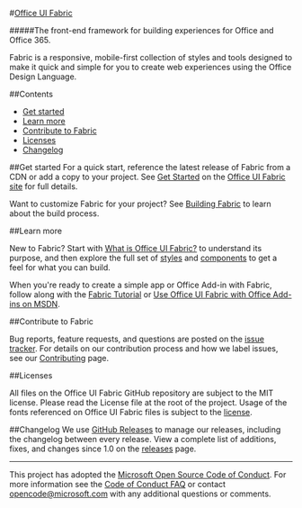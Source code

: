 #[Office UI Fabric](http://dev.office.com/fabric)

#####The front-end framework for building experiences for Office and Office 365.

Fabric is a responsive, mobile-first collection of styles and tools designed to make it quick and simple for you to create web experiences using the Office Design Language.

##Contents

- [Get started](#get-started)
- [Learn more](#learn-more)
- [Contribute to Fabric](#contribute-to-fabric)
- [Licenses](#licenses)
- [Changelog](#changelog)


##Get started
For a quick start, reference the latest release of Fabric from a CDN or add a copy to your project. See [Get Started](http://dev.office.com/fabric/get-started) on the [Office UI Fabric site](http://dev.office.com/fabric) for full details.

Want to customize Fabric for your project? See [Building Fabric](https://github.com/OfficeDev/Office-UI-Fabric/blob/master/ghdocs/BUILDING.md) to learn about the build process.


##Learn more

New to Fabric? Start with [What is Office UI Fabric?](http://dev.office.com/fabric/what-is-fabric) to understand its purpose, and then explore the full set of [styles](http://dev.office.com/fabric/styles) and [components](http://dev.office.com/fabric/components) to get a feel for what you can build.

When you're ready to create a simple app or Office Add-in with Fabric, follow along with the [Fabric Tutorial](https://github.com/OfficeDev/Office-UI-Fabric/blob/master/ghdocs/TUTORIAL.md) or [Use Office UI Fabric with Office Add-ins on MSDN](https://msdn.microsoft.com/EN-US/library/office/mt450443.aspx).


##Contribute to Fabric

Bug reports, feature requests, and questions are posted on the [issue tracker](https://github.com/OfficeDev/Office-UI-Fabric/issues). For details on our contribution process and how we label issues, see our [Contributing](https://github.com/OfficeDev/Office-UI-Fabric/blob/master/ghdocs/CONTRIBUTING.md) page.


##Licenses

All files on the Office UI Fabric GitHub repository are subject to the MIT license. Please read the License file at the root of the project. Usage of the fonts referenced on Office UI Fabric files is subject to the [license](http://aka.ms/fabric-font-license).


##Changelog
We use [GitHub Releases](https://github.com/blog/1547-release-your-software) to manage our releases, including the changelog between every release. View a complete list of additions, fixes, and changes since 1.0 on the [releases](https://github.com/OfficeDev/Office-UI-Fabric/releases) page.

- - - 

This project has adopted the [Microsoft Open Source Code of Conduct](https://opensource.microsoft.com/codeofconduct/). For more information see the [Code of Conduct FAQ](https://opensource.microsoft.com/codeofconduct/faq/) or contact [opencode@microsoft.com](mailto:opencode@microsoft.com) with any additional questions or comments.
